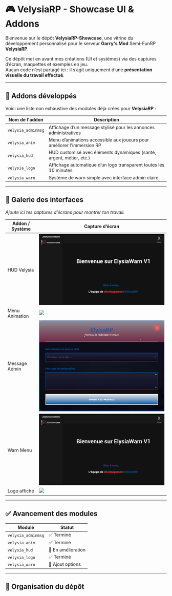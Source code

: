 # 🎮 VelysiaRP - Showcase UI & Addons

Bienvenue sur le dépôt **VelysiaRP-Showcase**, une vitrine du développement personnalisé pour le serveur **Garry's Mod** Semi-FunRP **VelysiaRP**.

Ce dépôt met en avant mes créations (UI et systèmes) via des captures d’écran, maquettes et exemples en jeu.  
Aucun code n’est partagé ici : il s’agit uniquement d’une **présentation visuelle du travail effectué**.

---

## 🧩 Addons développés

Voici une liste non exhaustive des modules déjà créés pour **VelysiaRP** :

| Nom de l'addon        | Description |
|-----------------------|-------------|
| `velysia_adminmsg`    | Affichage d’un message stylisé pour les annonces administratives |
| `velysia_anim`        | Menu d’animations accessible aux joueurs pour améliorer l'immersion RP |
| `velysia_hud`         | HUD customisé avec éléments dynamiques (santé, argent, métier, etc.) |
| `velysia_logo`        | Affichage automatique d’un logo transparent toutes les 10 minutes |
| `velysia_warn`        | Système de warn simple avec interface admin claire |

---

## 📸 Galerie des interfaces

*Ajoute ici tes captures d’écrans pour montrer ton travail.*

| Addon / Système     | Capture d’écran |
|---------------------|------------------|
| HUD Velysia         | ![](UI/veylsia_warn.png) |
| Menu Animation      | ![](VelysiaRP-Showcase/UI/Anim.png) |
| Message Admin       | ![](UI/adminmsg.png) |
| Warn Menu           | ![](UI/veylsia_warn.png) |
| Logo affiché        | ![](UI/velysia_logo_display.png) |

---

## ✅ Avancement des modules

| Module                | Statut      |
|------------------------|-------------|
| `velysia_adminmsg`     | ✅ Terminé |
| `velysia_anim`         | ✅ Terminé |
| `velysia_hud`          | 🔄 En amélioration |
| `velysia_logo`         | ✅ Terminé |
| `velysia_warn`         | 🔄 Ajout options |

---

## 📁 Organisation du dépôt

